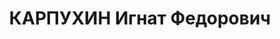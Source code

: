 ---
title: КАРПУХИН Игнат Федорович
description: "1879 року народження, с. Нетрубське Московської області, росіянин, освіта\
  \ початкова, безпартійний. Проживав: м. Макіївка Донецької області, 21 лінія, 11\
  \ проспект, буд. № 145. Пенсіонер. \n  Заарештований 26 червня 1937 року. Засуджений\
  \ виїзною сесією військової колегії Верховного Суду СРСР у м. Сталіно (м. Донецьк)\
  \ до розстрілу з конфіскацією майна. Вирок приведено до виконання у м. Сталіно (м.\
  \ Донецьк) 3 грудня 1937 року. \n  Реабілітований у 1958 році."
---
